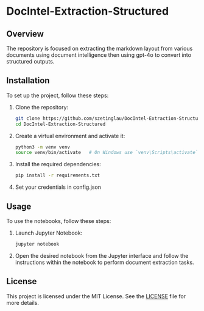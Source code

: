 # DocIntel-Extraction-Structured

## Overview
The repository is focused on extracting the markdown layout from various documents using document intelligence then using gpt-4o to convert into structured outputs.

## Installation
To set up the project, follow these steps:

1. Clone the repository:
   ```sh
   git clone https://github.com/szetinglau/DocIntel-Extraction-Structured.git
   cd DocIntel-Extraction-Structured
   ```

2. Create a virtual environment and activate it:
   ```sh
   python3 -m venv venv
   source venv/bin/activate   # On Windows use `venv\Scripts\activate`
   ```

3. Install the required dependencies:
   ```sh
   pip install -r requirements.txt
   ```

4. Set your credentials in config.json
   
## Usage
To use the notebooks, follow these steps:

1. Launch Jupyter Notebook:
   ```sh
   jupyter notebook
   ```

2. Open the desired notebook from the Jupyter interface and follow the instructions within the notebook to perform document extraction tasks.

## License
This project is licensed under the MIT License. See the [LICENSE](LICENSE) file for more details.
